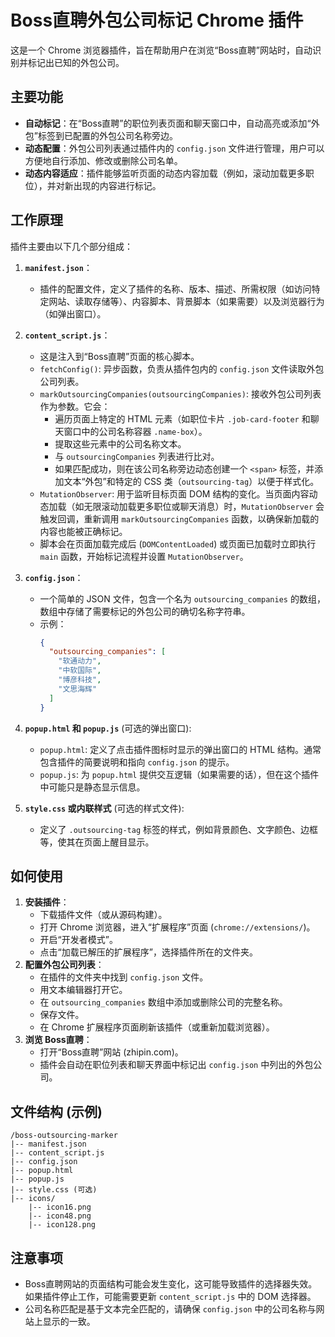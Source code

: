 # Boss直聘外包公司标记 Chrome 插件

这是一个 Chrome 浏览器插件，旨在帮助用户在浏览“Boss直聘”网站时，自动识别并标记出已知的外包公司。

## 主要功能

*   **自动标记**：在“Boss直聘”的职位列表页面和聊天窗口中，自动高亮或添加“外包”标签到已配置的外包公司名称旁边。
*   **动态配置**：外包公司列表通过插件内的 `config.json` 文件进行管理，用户可以方便地自行添加、修改或删除公司名单。
*   **动态内容适应**：插件能够监听页面的动态内容加载（例如，滚动加载更多职位），并对新出现的内容进行标记。

## 工作原理

插件主要由以下几个部分组成：

1.  **`manifest.json`**：
    *   插件的配置文件，定义了插件的名称、版本、描述、所需权限（如访问特定网站、读取存储等）、内容脚本、背景脚本（如果需要）以及浏览器行为（如弹出窗口）。

2.  **`content_script.js`**：
    *   这是注入到“Boss直聘”页面的核心脚本。
    *   `fetchConfig()`: 异步函数，负责从插件包内的 `config.json` 文件读取外包公司列表。
    *   `markOutsourcingCompanies(outsourcingCompanies)`: 接收外包公司列表作为参数。它会：
        *   遍历页面上特定的 HTML 元素（如职位卡片 `.job-card-footer` 和聊天窗口中的公司名称容器 `.name-box`）。
        *   提取这些元素中的公司名称文本。
        *   与 `outsourcingCompanies` 列表进行比对。
        *   如果匹配成功，则在该公司名称旁边动态创建一个 `<span>` 标签，并添加文本“外包”和特定的 CSS 类（`outsourcing-tag`）以便于样式化。
    *   `MutationObserver`: 用于监听目标页面 DOM 结构的变化。当页面内容动态加载（如无限滚动加载更多职位或聊天消息）时，`MutationObserver` 会触发回调，重新调用 `markOutsourcingCompanies` 函数，以确保新加载的内容也能被正确标记。
    *   脚本会在页面加载完成后 (`DOMContentLoaded`) 或页面已加载时立即执行 `main` 函数，开始标记流程并设置 `MutationObserver`。

3.  **`config.json`**：
    *   一个简单的 JSON 文件，包含一个名为 `outsourcing_companies` 的数组，数组中存储了需要标记的外包公司的确切名称字符串。
    *   示例：
        ```json
        {
          "outsourcing_companies": [
            "软通动力",
            "中软国际",
            "博彦科技",
            "文思海辉"
          ]
        }
        ```

4.  **`popup.html` 和 `popup.js`** (可选的弹出窗口):
    *   `popup.html`: 定义了点击插件图标时显示的弹出窗口的 HTML 结构。通常包含插件的简要说明和指向 `config.json` 的提示。
    *   `popup.js`: 为 `popup.html` 提供交互逻辑（如果需要的话），但在这个插件中可能只是静态显示信息。

5.  **`style.css` 或内联样式** (可选的样式文件):
    *   定义了 `.outsourcing-tag` 标签的样式，例如背景颜色、文字颜色、边框等，使其在页面上醒目显示。

## 如何使用

1.  **安装插件**：
    *   下载插件文件（或从源码构建）。
    *   打开 Chrome 浏览器，进入“扩展程序”页面 (`chrome://extensions/`)。
    *   开启“开发者模式”。
    *   点击“加载已解压的扩展程序”，选择插件所在的文件夹。
2.  **配置外包公司列表**：
    *   在插件的文件夹中找到 `config.json` 文件。
    *   用文本编辑器打开它。
    *   在 `outsourcing_companies` 数组中添加或删除公司的完整名称。
    *   保存文件。
    *   在 Chrome 扩展程序页面刷新该插件（或重新加载浏览器）。
3.  **浏览 Boss直聘**：
    *   打开“Boss直聘”网站 (zhipin.com)。
    *   插件会自动在职位列表和聊天界面中标记出 `config.json` 中列出的外包公司。

## 文件结构 (示例)

```
/boss-outsourcing-marker
|-- manifest.json
|-- content_script.js
|-- config.json
|-- popup.html
|-- popup.js
|-- style.css (可选)
|-- icons/
    |-- icon16.png
    |-- icon48.png
    |-- icon128.png
```

## 注意事项

*   Boss直聘网站的页面结构可能会发生变化，这可能导致插件的选择器失效。如果插件停止工作，可能需要更新 `content_script.js` 中的 DOM 选择器。
*   公司名称匹配是基于文本完全匹配的，请确保 `config.json` 中的公司名称与网站上显示的一致。